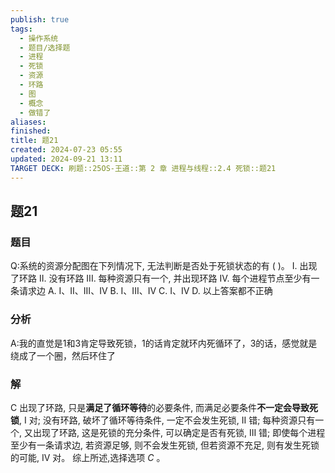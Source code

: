 ```yaml
---
publish: true
tags:
  - 操作系统
  - 题目/选择题
  - 进程
  - 死锁
  - 资源
  - 环路
  - 图
  - 概念
  - 做错了
aliases: 
finished: 
title: 题21
created: 2024-07-23 05:55
updated: 2024-09-21 13:11
TARGET DECK: 刷题::25OS-王道::第 2 章 进程与线程::2.4 死锁::题21
---
```

## 题21
### 题目
Q:系统的资源分配图在下列情况下, 无法判断是否处于死锁状态的有 ( )。
I. 出现了环路 
II. 没有环路
III. 每种资源只有一个, 并出现环路
IV. 每个进程节点至少有一条请求边
A. I、II、III、IV 
B. I、III、IV
C. I、IV 
D. 以上答案都不正确
### 分析
A:我的直觉是1和3肯定导致死锁，1的话肯定就环内死循环了，3的话，感觉就是绕成了一个圈，然后环住了
### 解
C
出现了环路, 只是**满足了循环等待**的必要条件, 而满足必要条件**不一定会导致死锁**, I 对; 
没有环路, 破坏了循环等待条件, 一定不会发生死锁, II 错; 
每种资源只有一个, 又出现了环路, 这是死锁的充分条件, 可以确定是否有死锁, III 错; 
即使每个进程至少有一条请求边, 若资源足够, 则不会发生死锁, 但若资源不充足, 则有发生死锁的可能, IV 对。
综上所述,选择选项 $C$ 。

